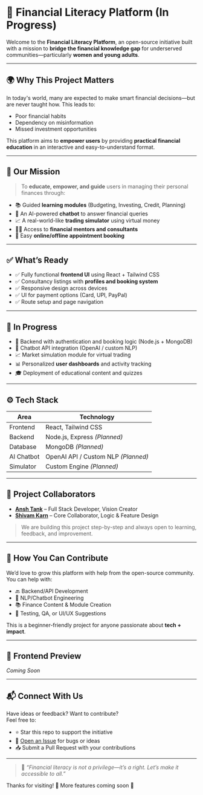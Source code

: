 # 💸 Financial Literacy Platform (In Progress)

Welcome to the **Financial Literacy Platform**, an open-source initiative built with a mission to **bridge the financial knowledge gap** for underserved communities—particularly **women and young adults**.

---

## 🌍 Why This Project Matters

In today's world, many are expected to make smart financial decisions—but are never taught how. This leads to:
- Poor financial habits  
- Dependency on misinformation  
- Missed investment opportunities

This platform aims to **empower users** by providing **practical financial education** in an interactive and easy-to-understand format.

---

## 🎯 Our Mission

> To **educate, empower, and guide** users in managing their personal finances through:

- 📚 Guided **learning modules** (Budgeting, Investing, Credit, Planning)  
- 🧠 An AI-powered **chatbot** to answer financial queries  
- 📈 A real-world-like **trading simulator** using virtual money  
- 🧑‍🏫 Access to **financial mentors and consultants**  
- 📅 Easy **online/offline appointment booking**

---

## ✅ What’s Ready

- ✅ Fully functional **frontend UI** using React + Tailwind CSS  
- ✅ Consultancy listings with **profiles and booking system**  
- ✅ Responsive design across devices  
- ✅ UI for payment options (Card, UPI, PayPal)  
- ✅ Route setup and page navigation  

---

## 🧱 In Progress

- 🔧 Backend with authentication and booking logic (Node.js + MongoDB)  
- 🧠 Chatbot API integration (OpenAI / custom NLP)  
- 📈 Market simulation module for virtual trading  
- 📊 Personalized **user dashboards** and activity tracking  
- 🎓 Deployment of educational content and quizzes

---

## ⚙️ Tech Stack

| Area         | Technology              |
|--------------|--------------------------|
| Frontend     | React, Tailwind CSS       |
| Backend      | Node.js, Express *(Planned)* |
| Database     | MongoDB *(Planned)*       |
| AI Chatbot   | OpenAI API / Custom NLP *(Planned)* |
| Simulator    | Custom Engine *(Planned)*  |

---

## 👥 Project Collaborators

- [**Ansh Tank**](https://github.com/AnshTank) – Full Stack Developer, Vision Creator  
- [**Shivam Karn**](https://github.com/skvalt) – Core Collaborator, Logic & Feature Design

> We are building this project step-by-step and always open to learning, feedback, and improvement.

---

## 🤝 How You Can Contribute

We’d love to grow this platform with help from the open-source community. You can help with:
- 🔙 Backend/API Development  
- 🧠 NLP/Chatbot Engineering  
- 📚 Finance Content & Module Creation  
- 🧪 Testing, QA, or UI/UX Suggestions  

This is a beginner-friendly project for anyone passionate about **tech + impact**.

---

## 📸 Frontend Preview

*Coming Soon*

---

## 📬 Connect With Us

Have ideas or feedback? Want to contribute?  
Feel free to:
- ⭐ Star this repo to support the initiative  
- 🐛 [Open an Issue](https://github.com/AnshTank/financial-literacy-platform/issues/new/choose) for bugs or ideas  
- 📥 Submit a Pull Request with your contributions

---

> 💬 *“Financial literacy is not a privilege—it’s a right. Let’s make it accessible to all.”*

Thanks for visiting! 🙌 More features coming soon 🚀
